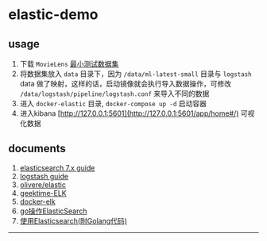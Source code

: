 # elastic-demo

## usage

1. 下载 `MovieLens` [最小测试数据集](https://grouplens.org/datasets/movielens)
2. 将数据集放入 `data` 目录下，因为 `/data/ml-latest-small` 目录与 `logstash` data 做了映射，这样的话，启动镜像就会执行导入数据操作，可修改 `/data/logstash/pipeline/logstash.conf` 来导入不同的数据
3. 进入 `docker-elastic` 目录, `docker-compose up -d` 启动容器
4. 进入kibana [http://127.0.0.1:5601](http://127.0.0.1:5601/app/home#/) 可视化数据

## documents

1. [elasticsearch 7.x guide](https://www.elastic.co/guide/en/elasticsearch/reference/7.x/index.html)
2. [logstash guide](https://www.elastic.co/guide/en/logstash/current/index.html)
3. [olivere/elastic](https://github.com/olivere/elastic)
4. [geektime-ELK](https://github.com/onebirdrocks/geektime-ELK)
5. [docker-elk](https://github.com/deviantony/docker-elk)
6. [go操作ElasticSearch](http://www.topgoer.com/%E6%95%B0%E6%8D%AE%E5%BA%93%E6%93%8D%E4%BD%9C/go%E6%93%8D%E4%BD%9Celasticsearch/)
7. [使用Elasticsearch(附Golang代码)](https://strconv.com/posts/use-elastic/)

---
